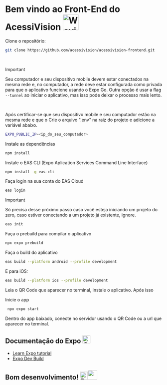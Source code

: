 # Bem vindo ao Front-End do AcessiVision <img src="https://raw.githubusercontent.com/Tarikul-Islam-Anik/Animated-Fluent-Emojis/master/Emojis/Hand%20gestures/Waving%20Hand.png" alt="Waving Hand" width="50" height="50" />

Clone o repositório:
   ```bash
   git clone https://github.com/acessivision/acessivision-frontend.git
   ```

<br>

> [!IMPORTANT]
> Seu computador e seu dispositivo mobile devem estar conectados na mesma rede e, no computador, a rede deve estar configurada como privada para que o aplicativo funcione usando o Expo Go. Outra opção é usar a flag `--tunnel` ao iniciar o aplicativo, mas isso pode deixar o processo mais lento.

<br>

Após certificar-se que seu dispositivo mobile e seu computador estão na mesma rede e que o Crie o arquivo ".env" na raiz do projeto e adicione a variável abaixo.
   ```bash
   EXPO_PUBLIC_IP=<ip_do_seu_computador>
   ```

Instale as dependências

   ```bash
   npm install
   ```

Instale o EAS CLI (Expo Aplication Services Command Line Interface)
   ```bash
   npm install -g eas-cli
   ```

Faça login na sua conta do EAS Cloud
   ```bash
   eas login
   ```

> [!IMPORTANT]
> Só precisa desse próximo passo caso você esteja iniciando um projeto do zero, caso estiver conectando a um projeto já existente, ignore.
>
>   ```bash
>   eas init
>   ```

Faça o prebuild para compilar o aplicativo
```bash
npx expo prebuild
```

Faça o build do aplicativo
```bash
eas build --platform android --profile development
```
E para iOS:
```bash
eas build --platform ios --profile development
```

Leia o QR Code que aparecer no terminal, instale o aplicativo. Após isso

Inicie o app

   ```bash
    npx expo start
   ```

Dentro do app baixado, conecte no servidor usando o QR Code ou a url que aparecer no terminal.

## Documentação do Expo <img src="https://raw.githubusercontent.com/Tarikul-Islam-Anik/Telegram-Animated-Emojis/main/Objects/Open%20Book.webp" alt="Open Book" width="25" height="25" />
- [Learn Expo tutorial](https://docs.expo.dev/tutorial/introduction/)
- [Expo Dev Build](https://docs.expo.dev/build/setup/)

## Bom desenvolvimento! <img src="https://raw.githubusercontent.com/Tarikul-Islam-Anik/Animated-Fluent-Emojis/master/Emojis/Travel%20and%20places/Rocket.png" alt="Rocket" width="25" height="25" /><img src="https://user-images.githubusercontent.com/74038190/219923809-b86dc415-a0c2-4a38-bc88-ad6cf06395a8.gif" width="30">

